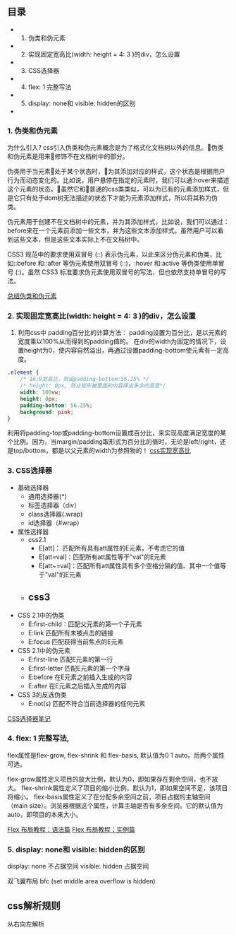 ## 目录
- 1. 伪类和伪元素
- 2. 实现固定宽高比(width: height = 4: 3 )的div，怎么设置
- 3. CSS选择器
- 4. flex: 1 完整写法
- 5. display: none和 visible: hidden的区别
- 

### 1. 伪类和伪元素
为什么引入? css引入伪类和伪元素概念是为了格式化文档树以外的信息。伪类和伪元素是用来修饰不在文档树中的部分。

伪类用于当元素处于某个状态时，为其添加对应的样式，这个状态是根据用户行为而动态变化的。比如说，用户悬停在指定的元素时，我们可以通:hover来描述这个元素的状态。虽然它和普通的css类类似，可以为已有的元素添加样式，但是它只有处于dom树无法描述的状态下才能为元素添加样式，所以将其称为伪类。

伪元素用于创建不在文档树中的元素，并为其添加样式，比如说，我们可以通过：before来在一个元素前添加一些文本，并为这些文本添加样式。虽然用户可以看到这些文本，但是这些文本实际上不在文档树中。

CSS3 规范中的要求使用双冒号 (::) 表示伪元素，以此来区分伪元素和伪类，比如::before 和::after 等伪元素使用双冒号 (::)，:hover 和:active 等伪类使用单冒号 (:)。虽然 CSS3 标准要求伪元素使用双冒号的写法，但也依然支持单冒号的写法。

[总结伪类和伪元素](http://www.alloyteam.com/2016/05/summary-of-pseudo-classes-and-pseudo-elements/#prettyPhoto)

### 2. 实现固定宽高比(width: height = 4: 3 )的div，怎么设置
1. 利用css中 padding百分比的计算方法： padding设置为百分比，是以元素的宽度乘以100%从而得到的padding值的。
在div的width为固定的情况下，设置height为0，使内容自然溢出，再通过设置padding-bottom使元素有一定高度。
```css
.element {
    /* 16:9宽高比，则设padding-bottom:56.25% */
    /* height: 0px, 防止矩形被里面的内容撑出多余的高度*/
    width: 100vw; 
    height: 0px; 
    padding-bottom: 56.25%;
    background: pink;
}
```
利用将padding-top或padding-bottom设置成百分比，来实现高度满足宽度的某个比例。因为，当margin/padding取形式为百分比的值时，无论是left/right，还是top/bottom，都是以父元素的width为参照物的！
[css实现宽高比](https://blog.csdn.net/Honeymao/article/details/77884744)

### 3. CSS选择器
- 基础选择器
    - 通用选择器(*)
    - 标签选择器（div）
    - class选择器(.wrap)
    - id选择器（#wrap）
- 属性选择器
  - css2.1
    - E[att]： 匹配所有具有att属性的E元素，不考虑它的值
    - E[att=val]：匹配所有att属性等于"val"的E元素
    - E[att~=val]：匹配所有att属性具有多个空格分隔的值、其中一个值等于"val"的E元素
  - css3
    - 
- CSS 2.1中的伪类
   - E:first-child：匹配父元素的第一个子元素
   - E:link	匹配所有未被点击的链接
   - E:focus	匹配获得当前焦点的E元素
- CSS 2.1中的伪元素
   - E:first-line	匹配E元素的第一行
   - E:first-letter	匹配E元素的第一个字母
   - E:before	在E元素之前插入生成的内容
   - E:after	在E元素之后插入生成的内容
- CSS 3的反选伪类
   - E:not(s)	匹配不符合当前选择器的任何元素

[CSS选择器笔记](http://www.ruanyifeng.com/blog/2009/03/css_selectors.html)

### 4. flex: 1 完整写法, 

flex属性是flex-grow, flex-shrink 和 flex-basis, 默认值为0 1 auto。后两个属性可选。

flex-grow属性定义项目的放大比例，默认为0，即如果存在剩余空间，也不放大。
flex-shrink属性定义了项目的缩小比例，默认为1，即如果空间不足，该项目将缩小。
flex-basis属性定义了在分配多余空间之前，项目占据的主轴空间（main size）。浏览器根据这个属性，计算主轴是否有多余空间。它的默认值为auto，即项目的本来大小。

[Flex 布局教程：语法篇](http://www.ruanyifeng.com/blog/2015/07/flex-grammar.html)
[Flex 布局教程：实例篇](http://www.ruanyifeng.com/blog/2015/07/flex-examples.html)

### 5. display: none和 visible: hidden的区别

display: none 不占据空间
visible: hidden 占据空间

双飞翼布局
bfc (set middle area overflow is hidden)

## css解析规则
从右向左解析